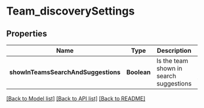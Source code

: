 # Team_discoverySettings
## Properties

| Name | Type | Description | Notes |
|------------ | ------------- | ------------- | -------------|
| **showInTeamsSearchAndSuggestions** | **Boolean** | Is the team shown in search suggestions | [optional] [default to null] |

[[Back to Model list]](../README.md#documentation-for-models) [[Back to API list]](../README.md#documentation-for-api-endpoints) [[Back to README]](../README.md)

